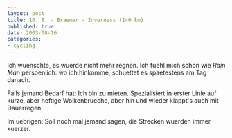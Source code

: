 ```yaml
---
layout: post
title: 16. 8. - Braemar - Inverness (140 km)
published: true
date: 2003-08-16
categories: 
- cycling
---
```

Ich wuenschte, es wuerde nicht mehr regnen. Ich fuehl mich schon wie <i>Rain Man</i> persoenlich: wo ich hinkomme, schuettet es spaetestens am Tag danach.

Falls jemand Bedarf hat: Ich bin zu mieten. Spezialisiert in erster Linie auf kurze, aber heftige Wolkenbrueche, aber hin und wieder klappt's auch mit Dauerregen.

Im uebrigen: Soll noch mal jemand sagen, die Strecken wuerden immer kuerzer.

